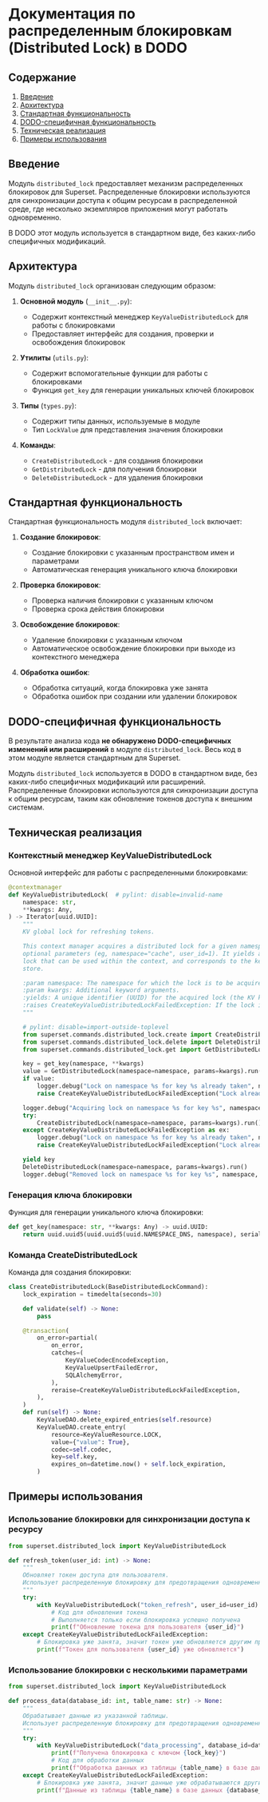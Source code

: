 # Документация по распределенным блокировкам (Distributed Lock) в DODO

## Содержание

1. [Введение](#введение)
2. [Архитектура](#архитектура)
3. [Стандартная функциональность](#стандартная-функциональность)
4. [DODO-специфичная функциональность](#dodo-специфичная-функциональность)
5. [Техническая реализация](#техническая-реализация)
6. [Примеры использования](#примеры-использования)

## Введение

Модуль `distributed_lock` предоставляет механизм распределенных блокировок для Superset. Распределенные блокировки используются для синхронизации доступа к общим ресурсам в распределенной среде, где несколько экземпляров приложения могут работать одновременно.

В DODO этот модуль используется в стандартном виде, без каких-либо специфичных модификаций.

## Архитектура

Модуль `distributed_lock` организован следующим образом:

1. **Основной модуль** (`__init__.py`):
   - Содержит контекстный менеджер `KeyValueDistributedLock` для работы с блокировками
   - Предоставляет интерфейс для создания, проверки и освобождения блокировок

2. **Утилиты** (`utils.py`):
   - Содержит вспомогательные функции для работы с блокировками
   - Функция `get_key` для генерации уникальных ключей блокировок

3. **Типы** (`types.py`):
   - Содержит типы данных, используемые в модуле
   - Тип `LockValue` для представления значения блокировки

4. **Команды**:
   - `CreateDistributedLock` - для создания блокировки
   - `GetDistributedLock` - для получения блокировки
   - `DeleteDistributedLock` - для удаления блокировки

## Стандартная функциональность

Стандартная функциональность модуля `distributed_lock` включает:

1. **Создание блокировок**:
   - Создание блокировки с указанным пространством имен и параметрами
   - Автоматическая генерация уникального ключа блокировки

2. **Проверка блокировок**:
   - Проверка наличия блокировки с указанным ключом
   - Проверка срока действия блокировки

3. **Освобождение блокировок**:
   - Удаление блокировки с указанным ключом
   - Автоматическое освобождение блокировки при выходе из контекстного менеджера

4. **Обработка ошибок**:
   - Обработка ситуаций, когда блокировка уже занята
   - Обработка ошибок при создании или удалении блокировок

## DODO-специфичная функциональность

В результате анализа кода **не обнаружено DODO-специфичных изменений или расширений** в модуле `distributed_lock`. Весь код в этом модуле является стандартным для Superset.

Модуль `distributed_lock` используется в DODO в стандартном виде, без каких-либо специфичных модификаций или расширений. Распределенные блокировки используются для синхронизации доступа к общим ресурсам, таким как обновление токенов доступа к внешним системам.

## Техническая реализация

### Контекстный менеджер KeyValueDistributedLock

Основной интерфейс для работы с распределенными блокировками:

```python
@contextmanager
def KeyValueDistributedLock(  # pylint: disable=invalid-name
    namespace: str,
    **kwargs: Any,
) -> Iterator[uuid.UUID]:
    """
    KV global lock for refreshing tokens.

    This context manager acquires a distributed lock for a given namespace, with
    optional parameters (eg, namespace="cache", user_id=1). It yields a UUID for the
    lock that can be used within the context, and corresponds to the key in the KV
    store.

    :param namespace: The namespace for which the lock is to be acquired.
    :param kwargs: Additional keyword arguments.
    :yields: A unique identifier (UUID) for the acquired lock (the KV key).
    :raises CreateKeyValueDistributedLockFailedException: If the lock is taken.
    """

    # pylint: disable=import-outside-toplevel
    from superset.commands.distributed_lock.create import CreateDistributedLock
    from superset.commands.distributed_lock.delete import DeleteDistributedLock
    from superset.commands.distributed_lock.get import GetDistributedLock

    key = get_key(namespace, **kwargs)
    value = GetDistributedLock(namespace=namespace, params=kwargs).run()
    if value:
        logger.debug("Lock on namespace %s for key %s already taken", namespace, key)
        raise CreateKeyValueDistributedLockFailedException("Lock already taken")

    logger.debug("Acquiring lock on namespace %s for key %s", namespace, key)
    try:
        CreateDistributedLock(namespace=namespace, params=kwargs).run()
    except CreateKeyValueDistributedLockFailedException as ex:
        logger.debug("Lock on namespace %s for key %s already taken", namespace, key)
        raise CreateKeyValueDistributedLockFailedException("Lock already taken") from ex

    yield key
    DeleteDistributedLock(namespace=namespace, params=kwargs).run()
    logger.debug("Removed lock on namespace %s for key %s", namespace, key)
```

### Генерация ключа блокировки

Функция для генерации уникального ключа блокировки:

```python
def get_key(namespace: str, **kwargs: Any) -> uuid.UUID:
    return uuid.uuid5(uuid.uuid5(uuid.NAMESPACE_DNS, namespace), serialize(kwargs))
```

### Команда CreateDistributedLock

Команда для создания блокировки:

```python
class CreateDistributedLock(BaseDistributedLockCommand):
    lock_expiration = timedelta(seconds=30)

    def validate(self) -> None:
        pass

    @transaction(
        on_error=partial(
            on_error,
            catches=(
                KeyValueCodecEncodeException,
                KeyValueUpsertFailedError,
                SQLAlchemyError,
            ),
            reraise=CreateKeyValueDistributedLockFailedException,
        ),
    )
    def run(self) -> None:
        KeyValueDAO.delete_expired_entries(self.resource)
        KeyValueDAO.create_entry(
            resource=KeyValueResource.LOCK,
            value={"value": True},
            codec=self.codec,
            key=self.key,
            expires_on=datetime.now() + self.lock_expiration,
        )
```

## Примеры использования

### Использование блокировки для синхронизации доступа к ресурсу

```python
from superset.distributed_lock import KeyValueDistributedLock

def refresh_token(user_id: int) -> None:
    """
    Обновляет токен доступа для пользователя.
    Использует распределенную блокировку для предотвращения одновременного обновления.
    """
    try:
        with KeyValueDistributedLock("token_refresh", user_id=user_id):
            # Код для обновления токена
            # Выполняется только если блокировка успешно получена
            print(f"Обновление токена для пользователя {user_id}")
    except CreateKeyValueDistributedLockFailedException:
        # Блокировка уже занята, значит токен уже обновляется другим процессом
        print(f"Токен для пользователя {user_id} уже обновляется")
```

### Использование блокировки с несколькими параметрами

```python
from superset.distributed_lock import KeyValueDistributedLock

def process_data(database_id: int, table_name: str) -> None:
    """
    Обрабатывает данные из указанной таблицы.
    Использует распределенную блокировку для предотвращения одновременной обработки.
    """
    try:
        with KeyValueDistributedLock("data_processing", database_id=database_id, table_name=table_name) as lock_key:
            print(f"Получена блокировка с ключом {lock_key}")
            # Код для обработки данных
            print(f"Обработка данных из таблицы {table_name} в базе данных {database_id}")
    except CreateKeyValueDistributedLockFailedException:
        # Блокировка уже занята, значит данные уже обрабатываются другим процессом
        print(f"Данные из таблицы {table_name} в базе данных {database_id} уже обрабатываются")
```
